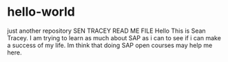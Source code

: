 # hello-world
just another repository
SEN TRACEY READ ME FILE
Hello This is Sean Tracey. I am trying to learn as much about SAP as i can to see if i can make a success of my life. Im think that doing SAP open courses may help me here.
